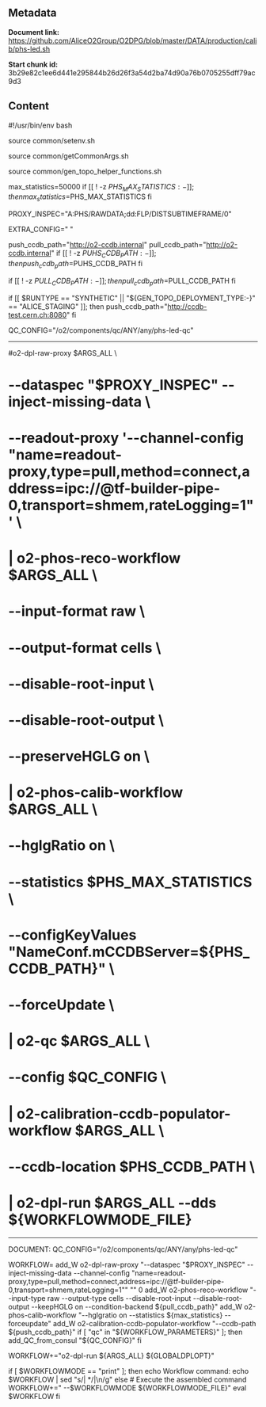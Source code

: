 ## Metadata

**Document link:** https://github.com/AliceO2Group/O2DPG/blob/master/DATA/production/calib/phs-led.sh

**Start chunk id:** 3b29e82c1ee6d441e295844b26d26f3a54d2ba74d90a76b0705255dff79ac9d3

## Content

#!/usr/bin/env bash

source common/setenv.sh

source common/getCommonArgs.sh

source common/gen_topo_helper_functions.sh

max_statistics=50000
if [[ ! -z ${PHS_MAX_STATISTICS:-} ]]; then
  max_statistics=$PHS_MAX_STATISTICS
fi

PROXY_INSPEC="A:PHS/RAWDATA;dd:FLP/DISTSUBTIMEFRAME/0"

EXTRA_CONFIG=" "

push_ccdb_path="http://o2-ccdb.internal"
pull_ccdb_path="http://o2-ccdb.internal"
if [[ ! -z ${PUHS_CCDB_PATH:-} ]]; then
  push_ccdb_path=$PUHS_CCDB_PATH
fi

if [[ ! -z ${PULL_CCDB_PATH:-} ]]; then
  pull_ccdb_path=$PULL_CCDB_PATH
fi

if [[ $RUNTYPE == "SYNTHETIC" || "${GEN_TOPO_DEPLOYMENT_TYPE:-}" == "ALICE_STAGING" ]]; then
  push_ccdb_path="http://ccdb-test.cern.ch:8080"
fi

QC_CONFIG="/o2/components/qc/ANY/any/phs-led-qc"

---

#o2-dpl-raw-proxy $ARGS_ALL \
#		 --dataspec "$PROXY_INSPEC" --inject-missing-data \
#		 --readout-proxy '--channel-config "name=readout-proxy,type=pull,method=connect,address=ipc://@tf-builder-pipe-0,transport=shmem,rateLogging=1"' \
#    | o2-phos-reco-workflow $ARGS_ALL \
#			    --input-format raw  \
#			    --output-format cells \
#			    --disable-root-input \
#			    --disable-root-output \
#			    --preserveHGLG on \
#    | o2-phos-calib-workflow $ARGS_ALL \
#			     --hglgRatio on \
#			     --statistics $PHS_MAX_STATISTICS \
#			     --configKeyValues "NameConf.mCCDBServer=${PHS_CCDB_PATH}" \
#			     --forceUpdate \
#    | o2-qc $ARGS_ALL \
#            --config $QC_CONFIG \
#    | o2-calibration-ccdb-populator-workflow $ARGS_ALL \
#					     --ccdb-location $PHS_CCDB_PATH \
#    | o2-dpl-run $ARGS_ALL --dds ${WORKFLOWMODE_FILE}

---

DOCUMENT:
    QC_CONFIG="/o2/components/qc/ANY/any/phs-led-qc"

WORKFLOW=
add_W o2-dpl-raw-proxy "--dataspec \"$PROXY_INSPEC\" --inject-missing-data --channel-config \"name=readout-proxy,type=pull,method=connect,address=ipc://@tf-builder-pipe-0,transport=shmem,rateLogging=1\"" "" 0
add_W o2-phos-reco-workflow "--input-type raw --output-type cells --disable-root-input --disable-root-output --keepHGLG on --condition-backend ${pull_ccdb_path}"
add_W o2-phos-calib-workflow "--hglgratio on --statistics ${max_statistics} --forceupdate"
add_W o2-calibration-ccdb-populator-workflow "--ccdb-path ${push_ccdb_path}"
if [ "qc" in "${WORKFLOW_PARAMETERS}" ]; then
    add_QC_from_consul "${QC_CONFIG}"
fi

WORKFLOW+="o2-dpl-run ${ARGS_ALL} ${GLOBALDPLOPT}"

if [ $WORKFLOWMODE == "print" ]; then
    echo Workflow command:
    echo $WORKFLOW | sed "s/| */|\n/g"
else
    # Execute the assembled command
    WORKFLOW+=" --$WORKFLOWMODE ${WORKFLOWMODE_FILE}"
    eval $WORKFLOW
fi